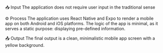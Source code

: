 📥 Input
The application does not require user input in the traditional sense 

⚙️ Process
The application uses React Native and Expo to render a mobile app on both Android and iOS platforms.
The logic of the app is minimal, as it serves a static purpose: displaying pre-defined information. 

📤 Output
The final output is a clean, minimalistic mobile app screen with a yellow background. 